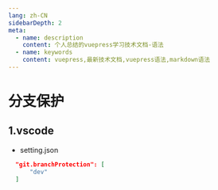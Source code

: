 ```yaml
---
lang: zh-CN
sidebarDepth: 2
meta:
  - name: description
    content: 个人总结的vuepress学习技术文档-语法
  - name: keywords
    content: vuepress,最新技术文档,vuepress语法,markdown语法
---
```

# 分支保护

## 1.vscode

- setting.json

```json
  "git.branchProtection": [
      "dev"
  ]
```

